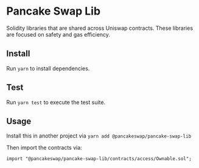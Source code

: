 # Pancake Swap Lib


Solidity libraries that are shared across Uniswap contracts. These libraries are focused on safety and gas efficiency.

## Install

Run `yarn` to install dependencies.

## Test

Run `yarn test` to execute the test suite.

## Usage

Install this in another project via `yarn add @pancakeswap/pancake-swap-lib` 

Then import the contracts via:

```solidity
import "@pancakeswap/pancake-swap-lib/contracts/access/Ownable.sol"; 
```
